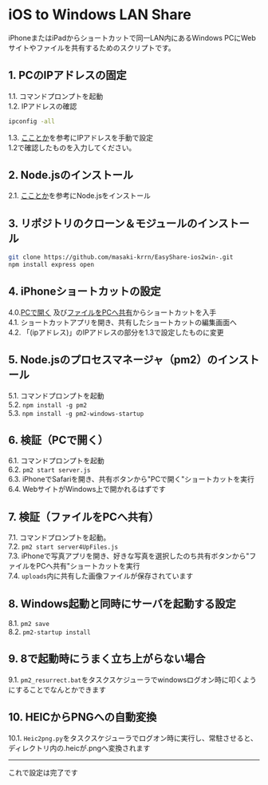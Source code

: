 # iOS to Windows LAN Share

iPhoneまたはiPadからショートカットで同一LAN内にあるWindows PCにWebサイトやファイルを共有するためのスクリプトです。

## 1. PCのIPアドレスの固定
1.1. コマンドプロンプトを起動  
1.2. IPアドレスの確認  
```bash
ipconfig -all
```
1.3. [こことか](https://www.buffalo.jp/support/faq/detail/15257.html)を参考にIPアドレスを手動で設定    
      1.2で確認したものを入力してください。

## 2. Node.jsのインストール
2.1. [こことか](https://medium-company.com/node-js%E3%81%AE%E3%82%A4%E3%83%B3%E3%82%B9%E3%83%88%E3%83%BC%E3%83%AB%E6%89%8B%E9%A0%86/)を参考にNode.jsをインストール  
  
## 3. リポジトリのクローン＆モジュールのインストール
```bash
git clone https://github.com/masaki-krrn/EasyShare-ios2win-.git  
npm install express open
```
  
## 4. iPhoneショートカットの設定
4.0.[PCで開く](https://www.icloud.com/shortcuts/71b8ca2c4a31428cb14c0a40dd08ce51) 及び[ファイルをPCへ共有](https://www.icloud.com/shortcuts/b73b3bcd178a4710969978924372e05c)からショートカットを入手  
4.1. ショートカットアプリを開き、共有したショートカットの編集画面へ      
4.2. 「(ipアドレス)」のIPアドレスの部分を1.3で設定したものに変更  
  
## 5. Node.jsのプロセスマネージャ（pm2）のインストール
5.1. コマンドプロンプトを起動      
5.2. 
      `npm install -g pm2`  
5.3. 
      `npm install -g pm2-windows-startup`  
  
## 6. 検証（PCで開く）
6.1. コマンドプロンプトを起動    
6.2. 
      `pm2 start server.js`  
6.3. iPhoneでSafariを開き、共有ボタンから"PCで開く"ショートカットを実行      
6.4. WebサイトがWindows上で開かれるはずです     
  
## 7. 検証（ファイルをPCへ共有）
7.1. コマンドプロンプトを起動。   
7.2. 
      `pm2 start server4UpFiles.js`  
7.3. iPhoneで写真アプリを開き、好きな写真を選択したのち共有ボタンから"ファイルをPCへ共有"ショートカットを実行  
7.4. `uploads`内に共有した画像ファイルが保存されています  
  
## 8. Windows起動と同時にサーバを起動する設定
8.1. 
      `pm2 save`  
8.2. 
      `pm2-startup install`  
  
## 9. 8で起動時にうまく立ち上がらない場合
9.1. `pm2_resurrect.bat`をタスクスケジューラでwindowsログオン時に叩くようにすることでなんとかできます  
  
## 10. HEICからPNGへの自動変換
10.1.  `Heic2png.py`をタスクスケジューラでログオン時に実行し、常駐させると、ディレクトリ内の.heicが.pngへ変換されます   
  
---


これで設定は完了です  

